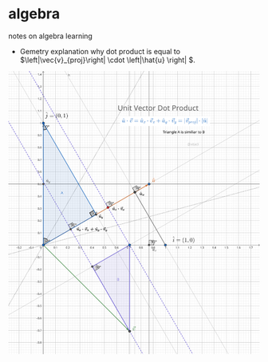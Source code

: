 # algebra
notes on algebra learning

* Gemetry explanation why dot product is equal to $\left|\vec{v}_{proj}\right| \cdot \left|\hat{u} \right| $.

![dot](dot%20product.svg)

